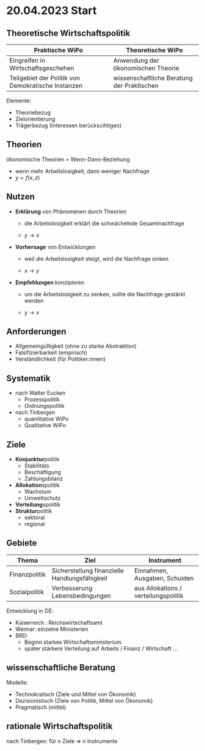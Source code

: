 # 20.04.2023 Start

## Theoretische Wirtschaftspolitik

| Praktische WiPo                                    | Theoretische WiPo                          |
| -------------------------------------------------- | ------------------------------------------ |
| Eingreifen in Wirtschaftsgeschehen                 | Anwendung der ökonomischen Theorie         |
| Teilgebiet der Politik von Demokratische Instanzen | wissenschaftliche Beratung der Praktischen |

Elemente:

- Theoriebezug
- Zielorientierung
- Trägerbezug (Interessen berückscihtigen)



## Theorien

ökonomische Theorien = Wenn-Dann-Beziehung

- wenn mehr Arbeitslosigkeit, dann weniger Nachfrage
- $y = f(x,z)$



## Nutzen

- **Erklärung** von Phänomenen durch Theorien

    - die Arbetislosigkeit erklärt die schwächelnde Gesamtnachfrage

    - $y \to x$

- **Vorhersage** von Entwicklungen

    - weil die Arbeitslosigkeit steigt, wird die Nachfrage sinken

    - $x \to y$

- **Empfehlungen** konzipieren

    - um die Arbeitslosigkeit zu senken, sollte die Nachfrage gestärkt werden

    - $y \to x$



## Anforderungen

- Allgemeingültigkeit (ohne zu starke Abstraktion)
- Falsifizierbarkeit (empirisch)
- Verständlichkeit (für Politiker:innen)



## Systematik

- nach Walter Eucken
    - Prozesspolitik
    - Ordnungspolitik
- nach Tinbergen
    - quantitative WiPo
    - Qualitative WiPo



## Ziele

- **Konjunktur**politik
    - Stabilitäts
    - Beschäftigung
    - Zahlungsbilanz
- **Allokation**spolitik
    - Wachstum
    - Umweltschutz
- **Verteilung**spolitik
- **Struktur**politik
    - sektoral
    - regional



## Gebiete

| Thema         | Ziel                                          | Instrument                           |
| ------------- | --------------------------------------------- | ------------------------------------ |
| Finanzpolitik | Sicherstellung finanzielle Handlungsfähigkeit | Einnahmen, Ausgaben, Schulden        |
| Sozialpolitik | Verbesserung Lebensbedingungen                | aus Allokations / verteilungspolitik |

Entwicklung in DE:

- Kaiserreich : Reichswirtschaftsamt
- Weimar: einzelne Ministerien
- BRD: 
    - Beginn starkes Wirtschaftsministerium
    - später stärkere Verteilung auf Arbeits / Finanz / Wirtschaft ...



## wissenschaftliche Beratung

Modelle:

- Technokratisch (Ziele und Mittel von Ökonomik)
- Dezisionistisch (Ziele von Politik, Mittel von Ökonomik)
- Pragmatisch (mittel)



## rationale Wirtschaftspolitik

nach Tinbergen: für *n* Ziele => *n* Instrumente
